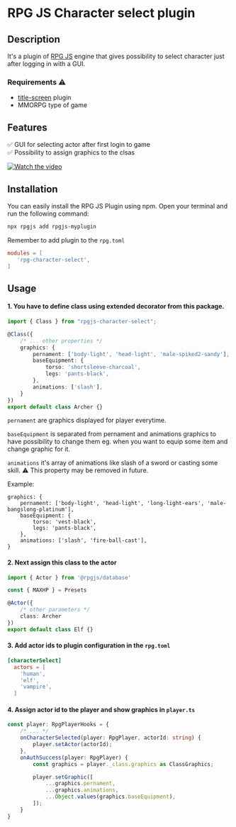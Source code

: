 # RPG JS Character select plugin
    
## Description
It's a plugin of [RPG JS](https://rpgjs.dev/) engine that gives possibility to select character just after logging in with a GUI.

### Requirements ⚠️
- [title-screen](https://docs.rpgjs.dev/plugins/title-screen.html#title-screen) plugin
- MMORPG type of game

## Features
✅ GUI for selecting actor after first login to game\
✅ Possibility to assign graphics to the clsas

[![Watch the video](https://drive.usercontent.google.com/download?id=1qU6J9uEPyCf4MAtm4DxvJVZHyN8QAgZ8&export=download)](https://drive.google.com/file/d/1QyRBqBB_BEo6xR-bJim-6rgsT-VaTPQg/view?usp=sharing)

## Installation
    
You can easily install the RPG JS Plugin using npm. Open your terminal and run the following command:

```bash
npx rpgjs add rpgjs-myplugin
```

Remember to add plugin to the `rpg.toml`
```toml
modules = [
   'rpg-character-select',
]
```

## Usage

#### 1. You have to define class using extended decorator from this package.

```ts
import { Class } from "rpgjs-character-select";

@Class({
    /* ... other properties */
    graphics: {
        pernament: ['body-light', 'head-light', 'male-spiked2-sandy'],
        baseEquipment: {
            torso: 'shortsleeve-charcoal',
            legs: 'pants-black',
        },
        animations: ['slash'],
    }
})
export default class Archer {}
```
`pernament` are graphics displayed for player everytime.

`baseEquipment` is separated from pernament and animations graphics to have possibility to change them eg. when you want to equip some item and change graphic for it.

`animations` it's array of animations like slash of a sword or casting some skill. ⚠️ This property may be removed in future.

Example:
```
graphics: {
    pernament: ['body-light', 'head-light', 'long-light-ears', 'male-bangslong-platinum'],
    baseEquipment: {
        torso: 'vest-black',
        legs: 'pants-black',
    },
    animations: ['slash', 'fire-ball-cast'],
}
```

#### 2. Next assign this class to the actor

```ts
import { Actor } from '@rpgjs/database'

const { MAXHP } = Presets

@Actor({
    /* other parameters */
    class: Archer
})
export default class Elf {}
```

#### 3. Add actor ids to plugin configuration in the `rpg.toml`

```toml
[characterSelect]
  actors = [
    'human',
    'elf',
    'vampire',
  ]
```

#### 4. Assign actor id to the player and show graphics in `player.ts`
```ts
const player: RpgPlayerHooks = {
    /* ... */
    onCharacterSelected(player: RpgPlayer, actorId: string) {
        player.setActor(actorId);
    },
    onAuthSuccess(player: RpgPlayer) {
        const graphics = player._class.graphics as ClassGraphics;

        player.setGraphic([
            ...graphics.pernament,
            ...graphics.animations,
            ...Object.values(graphics.baseEquipment),
        ]);
    }
}
```

